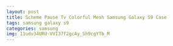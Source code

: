 ```yaml
---
layout: post
title: Scheme Pause Tv Colorful Mesh Samsung Galaxy S9 Case
tags: samsung galaxy s9
categories: samsung
img: 11udv34URU-VVI37f2gcAy_Sh9cgYTb_M
---
```

